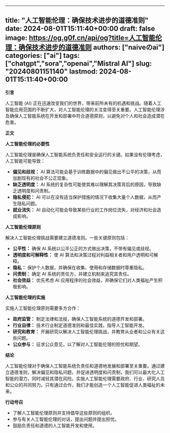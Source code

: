 
---
title: "人工智能伦理：确保技术进步的道德准则"
date: 2024-08-01T15:11:40+00:00
draft: false
image: https://og.g0f.cn/api/og?title=人工智能伦理：确保技术进步的道德准则
authors: ["naiveのai"]
categories: ["ai"]
tags: ["chatgpt","sora","openai","Mistral AI"]
slug: "20240801151140"
lastmod: 2024-08-01T15:11:40+00:00
---
**引言**

人工智能 (AI) 正在迅速改变我们的世界，带来前所未有的机遇和挑战。随着人工智能应用范围的不断扩大，对人工智能伦理的关注变得至关重要。人工智能伦理涉及确保人工智能系统在开发和部署中符合道德原则，以避免对个人和社会造成潜在危害。

**正文**

**人工智能伦理的必要性**

人工智能伦理是确保人工智能系统负责任和安全运行的关键。如果没有伦理考虑，人工智能可能导致：

- **偏见和歧视：** AI 算法可能会基于训练数据中的偏见做出不公平的决策，从而加剧现有的社会不公正现象。
- **缺乏透明度：** AI 系统的复杂性可能使其难以理解其决策背后的原因，导致缺乏透明度和问责制。
- **隐私侵犯：** AI 可以在没有适当保护措施的情况下收集大量个人数据，从而产生隐私问题。
- **就业流失：** AI 自动化可能会导致某些行业的工作岗位流失，对经济和社会造成影响。

**人工智能伦理原则**

解决人工智能伦理挑战需要建立道德准则。一些关键原则包括：

- **公平性：** 确保 AI 系统以公平公正的方式做出决策，不带有偏见或歧视。
- **透明度和可解释性：** 使 AI 算法和决策过程对利益相关者和用户透明和可解释。
- **隐私：** 保护个人数据，并确保在收集、使用和存储数据时尊重隐私。
- **问责制：** 确定 AI 系统的责任方，并建立机制来追究其责任。
- **社会效益：** 优先考虑 AI 应用程序的社会效益，并确保它们对人类福祉产生积极影响。

**人工智能伦理的实施**

实施人工智能伦理原则需要多方合作：

- **政府监管：** 制定法律和法规，确保人工智能系统的道德开发和部署。
- **行业自律：** 技术行业制定道德准则和最佳实践，指导人工智能开发。
- **研究和教育：** 开展研究以解决人工智能伦理挑战，并教育从业者和公众有关这些问题。
- **公众参与：** 征求公众意见，以了解对人工智能伦理的担忧和期望。

**结论**

人工智能伦理对于确保人工智能系统负责任和道德地发展和部署至关重要。通过建立道德准则，解决偏见和隐私问题，并促进透明度和问责制，我们可以最大化人工智能的潜力，同时减轻其潜在风险。实施人工智能伦理需要政府、行业、研究人员和公众的共同努力。只有通过合作，我们才能创造一个人工智能促进人类福祉的未来。

**行动号召**

* 了解人工智能伦理原则并支持倡导这些原则的组织。
* 参与有关人工智能伦理的对话，提出问题并提出担忧。
* 鼓励负责任和道德的人工智能开发和使用。